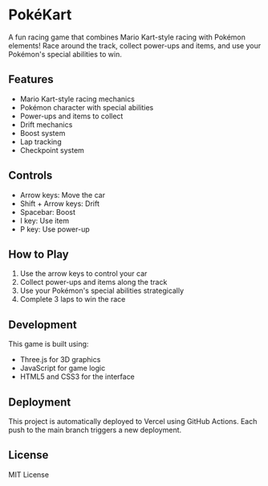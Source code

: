 # PokéKart

A fun racing game that combines Mario Kart-style racing with Pokémon elements! Race around the track, collect power-ups and items, and use your Pokémon's special abilities to win.

## Features

- Mario Kart-style racing mechanics
- Pokémon character with special abilities
- Power-ups and items to collect
- Drift mechanics
- Boost system
- Lap tracking
- Checkpoint system

## Controls

- Arrow keys: Move the car
- Shift + Arrow keys: Drift
- Spacebar: Boost
- I key: Use item
- P key: Use power-up

## How to Play

1. Use the arrow keys to control your car
2. Collect power-ups and items along the track
3. Use your Pokémon's special abilities strategically
4. Complete 3 laps to win the race

## Development

This game is built using:
- Three.js for 3D graphics
- JavaScript for game logic
- HTML5 and CSS3 for the interface

## Deployment

This project is automatically deployed to Vercel using GitHub Actions. Each push to the main branch triggers a new deployment.

## License

MIT License 